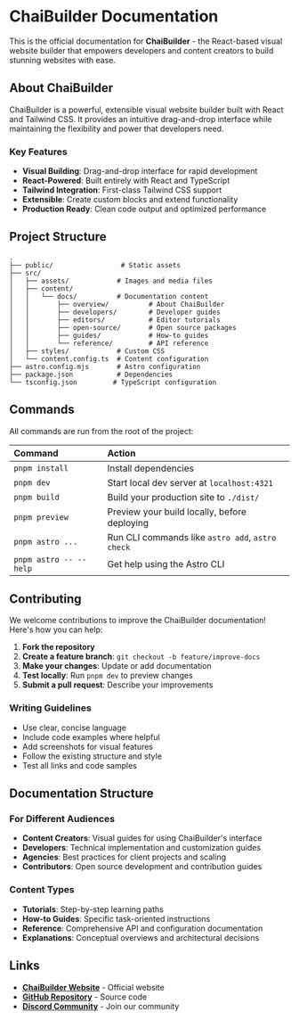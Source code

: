 # ChaiBuilder Documentation
This is the official documentation for **ChaiBuilder** - the React-based visual website builder that empowers developers and content creators to build stunning websites with ease.

## About ChaiBuilder

ChaiBuilder is a powerful, extensible visual website builder built with React and Tailwind CSS. It provides an intuitive drag-and-drop interface while maintaining the flexibility and power that developers need.

### Key Features
- **Visual Building**: Drag-and-drop interface for rapid development
- **React-Powered**: Built entirely with React and TypeScript
- **Tailwind Integration**: First-class Tailwind CSS support
- **Extensible**: Create custom blocks and extend functionality
- **Production Ready**: Clean code output and optimized performance

## Project Structure

```
.
├── public/                 # Static assets
├── src/
│   ├── assets/            # Images and media files
│   ├── content/
│   │   └── docs/          # Documentation content
│   │       ├── overview/          # About ChaiBuilder
│   │       ├── developers/        # Developer guides
│   │       ├── editors/           # Editor tutorials  
│   │       ├── open-source/       # Open source packages
│   │       ├── guides/            # How-to guides
│   │       └── reference/         # API reference
│   ├── styles/            # Custom CSS
│   └── content.config.ts  # Content configuration
├── astro.config.mjs       # Astro configuration
├── package.json           # Dependencies
└── tsconfig.json         # TypeScript configuration
```

## Commands

All commands are run from the root of the project:

| Command                | Action                                           |
| :--------------------- | :----------------------------------------------- |
| `pnpm install`         | Install dependencies                             |
| `pnpm dev`             | Start local dev server at `localhost:4321`       |
| `pnpm build`           | Build your production site to `./dist/`          |
| `pnpm preview`         | Preview your build locally, before deploying     |
| `pnpm astro ...`       | Run CLI commands like `astro add`, `astro check` |
| `pnpm astro -- --help` | Get help using the Astro CLI                     |

## Contributing

We welcome contributions to improve the ChaiBuilder documentation! Here's how you can help:

1. **Fork the repository**
2. **Create a feature branch**: `git checkout -b feature/improve-docs`
3. **Make your changes**: Update or add documentation
4. **Test locally**: Run `pnpm dev` to preview changes
5. **Submit a pull request**: Describe your improvements

### Writing Guidelines

- Use clear, concise language
- Include code examples where helpful
- Add screenshots for visual features
- Follow the existing structure and style
- Test all links and code samples

## Documentation Structure

### For Different Audiences

- **Content Creators**: Visual guides for using ChaiBuilder's interface
- **Developers**: Technical implementation and customization guides
- **Agencies**: Best practices for client projects and scaling
- **Contributors**: Open source development and contribution guides

### Content Types

- **Tutorials**: Step-by-step learning paths
- **How-to Guides**: Specific task-oriented instructions
- **Reference**: Comprehensive API and configuration documentation
- **Explanations**: Conceptual overviews and architectural decisions

## Links

- **<a href="https://chaibuilder.com" target="_blank" rel="noopener noreferrer">ChaiBuilder Website</a>** - Official website
- **<a href="https://github.com/chaibuilder" target="_blank" rel="noopener noreferrer">GitHub Repository</a>** - Source code
- **<a href="https://discord.gg/czkgwX2rnD" target="_blank" rel="noopener noreferrer">Discord Community</a>** - Join our community
